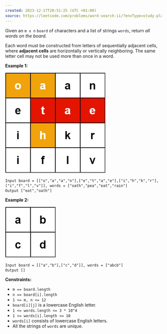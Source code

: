 ```yaml
---
created: 2023-12-17T20:51:25 (UTC +01:00)
source: https://leetcode.com/problems/word-search-ii/?envType=study-plan-v2&envId=top-interview-150
---
```

Given an `m x n` `board` of characters and a list of strings `words`, return _all words on the board_.

Each word must be constructed from letters of sequentially adjacent cells, where **adjacent cells** are horizontally or vertically neighboring. The same letter cell may not be used more than once in a word.

**Example 1:**

![img.png](img.png)

```
Input board = [["o","a","a","n"],["e","t","a","e"],["i","h","k","r"],["i","f","l","v"]], words = ["oath","pea","eat","rain"]
Output ["eat","oath"]
```

**Example 2:**

![img_1.png](img_1.png)

```
Input board = [["a","b"],["c","d"]], words = ["abcb"]
Output []
```

**Constraints:**

-   `m == board.length`
-   `n == board[i].length`
-   `1 <= m, n <= 12`
-   `board[i][j]` is a lowercase English letter.
-   `1 <= words.length <= 3 * 10^4`
-   `1 <= words[i].length <= 10`
-   `words[i]` consists of lowercase English letters.
-   All the strings of `words` are unique.
